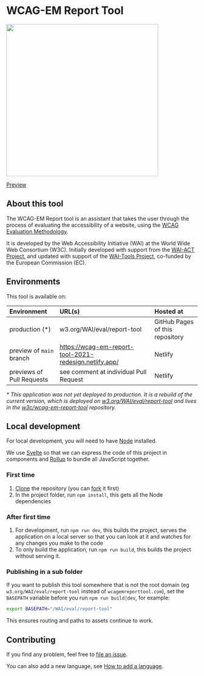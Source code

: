 # WCAG-EM Report Tool

<a href="https://wcag-em-report-tool-2021-redesign.netlify.app/"><img width="400"  alt="" src="https://user-images.githubusercontent.com/178782/114709430-d86bd700-9d2c-11eb-8508-c628ef6614d4.png"></a>

[Preview](https://wcag-em-report-tool-2021-redesign.netlify.app/) 

## About this tool

The WCAG-EM Report tool is an assistant that takes the user through the process of evaluating the accessibility of a website, using the [WCAG Evaluation Methodology](https://www.w3.org/TR/WCAG-EM/).

It is developed by the Web Accessibility Initiative (WAI) at the World Wide Web Consortium (W3C). Initially developed with support from the <a href="http://www.w3.org/WAI/ACT/">WAI-ACT Project</a>, and updated with support of the <a href="http://www.w3.org/WAI/Tools/">WAI-Tools Project</a>, co-funded by the European Commission (EC).

## Environments

This tool is available on: 

| Environment | URL(s) | Hosted at |
|:--|:--|:--|
| production (*) | w3.org/WAI/eval/report-tool | GitHub Pages of this repository |
| preview of `main` branch | https://wcag-em-report-tool-2021-redesign.netlify.app/ | Netlify |
| previews of Pull Requests |  see comment at individual Pull Request | Netlify |

_* This application was not yet deployed to production. It is a rebuild of the current version, which is deployed on [w3.org/WAI/eval/report-tool](https://w3.org/WAI/eval/report-tool) and lives in the [w3c/wcag-em-report-tool](https://github.com/w3c/wcag-em-report-tool/) repository._

## Local development

For local development, you will need to have [Node](https://nodejs.org/en/) installed. 

We use [Svelte](https://svelte.dev/) so that we can express the code of this project in components and [Rollup](https://www.rollupjs.org/guide/en/) to bundle all JavaScript together. 

### First time

1. [Clone](https://docs.github.com/en/github/creating-cloning-and-archiving-repositories/cloning-a-repository-from-github/cloning-a-repository) the repository (you can [fork](https://docs.github.com/en/get-started/quickstart/fork-a-repo) it first)
2. In the project folder, run `npm install`, this gets all the Node dependencies

### After first time

1. For development, run `npm run dev`, this builds the project, serves the application on a local server so that you can look at it and watches for any changes you make to the code
2. To only build the application, run `npm run build`, this builds the project without serving it.

### Publishing in a sub folder

If you want to publish this tool somewhere that is not the root domain (eg `w3.org/WAI/eval/report-tool` instead of `wcagemreporttool.com`), set the `BASEPATH` variable before you run `npm run build|dev`, for example:

```bash
export BASEPATH="/WAI/eval/report-tool"
``` 

This ensures routing and paths to assets continue to work.

## Contributing

If you find any problem, feel free to [file an issue](https://github.com/w3c/wai-wcag-em-report-tool/issues/new).

You can also add a new language, see [How to add a language](https://github.com/w3c/wai-wcag-em-report-tool/wiki/How-to-add-a-language).
